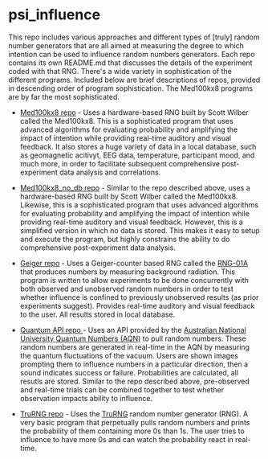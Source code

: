 # psi_influence
This repo includes various approaches and different types of [truly] random number generators that are all aimed at measuring the degree to which intention can be used to influence random numbers generators. Each repo contains its own README.md that discusses the details of the experiment coded with that RNG. There's a wide variety in sophistication of the different programs. Included below are brief descriptions of repos, provided in descending order of program sophistication. The Med100kx8 programs are by far the most sophisticated.

* [Med100kx8 repo](https://github.com/danosb/psi_influence/tree/main/med100kx8) - Uses a hardware-based RNG built by Scott Wilber called the Med100kx8. This is a sophisticated program that uses advanced algorithms for evaluating probability and amplifying the impact of intention while providing real-time auditory and visual feedback. It also stores a huge variety of data in a local database, such as geomagnetic acitivyt, EEG data, temperature, participant mood, and much more, in order to facilitate subsequent comprehensive post-experiment data analysis and correlations.

* [Med100kx8_no_db repo](https://github.com/danosb/psi_influence/tree/main/med100kx8_no_db) - Similar to the repo described above, uses a hardware-based RNG built by Scott Wilber called the Med100kx8. Likewise, this is a sophisticated program that uses advanced algorithms for evaluating probability and amplifying the impact of intention while providing real-time auditory and visual feedback. However, this is a simplified version in which no data is stored. This makes it easy to setup and execute the program, but highly constrains the ability to do comprehensive post-experiment data analysis.

* [Geiger repo](https://github.com/danosb/psi_influence/tree/main/geiger) - Uses a Geiger-counter based RNG called the [RNG-01A](https://www.imagesco.com/psi/random-number-generator.html) that produces numbers by measuring background radiation. This program is written to allow experiments to be done concurrently with both observed and unobserved random numbers in order to test whether influence is confined to previously unobserved results (as prior experiments suggest). Provides real-time auditory and visual feedback to the user. All results stored in local database.

* [Quantum API repo ](https://github.com/danosb/psi_influence/tree/main/quantum_api)- Uses an API provided by the [Australian National University Quantum Numbers (AQN)](https://quantumnumbers.anu.edu.au/) to pull random numbers. These random numbers are generated in real-time in the AQN by measuring the quantum fluctuations of the vacuum. Users are shown images prompting them to influence numbers in a particular direction, then a sound indicates success or failure. Probabilities are calculated, all resutls are stored. Similar to the repo described above, pre-observed and real-time trials can be combined together to test whether observation impacts ability to influence.

* [TruRNG repo](https://github.com/danosb/psi_influence/edit/main/trurng) - Uses the [TruRNG](https://ubld.it/truerng_v3) random number generator (RNG). A very basic program that perpetually pulls random numbers and prints the probability of them containing more 0s than 1s. The user tries to influence to have more 0s and can watch the probability react in real-time.

